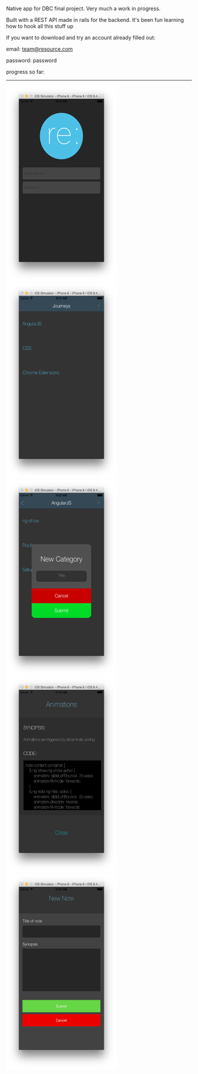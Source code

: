 Native app for DBC final project. Very much a work in progress. 

Built with a REST API made in rails for the backend. It's been fun learning how to hook all this stuff up

If you want to download and try an account already filled out:

email: team@resource.com

password: password

progress so far:

-----------------------------------------------------

<img src="./images/re1.png" width="300" height="532">
<img src="./images/re2.png" width="300" height="532">
<img src="./images/re3.png" width="300" height="532">
<img src="./images/re4.png" width="300" height="532">
<img src="./images/re5.png" width="300" height="532">
